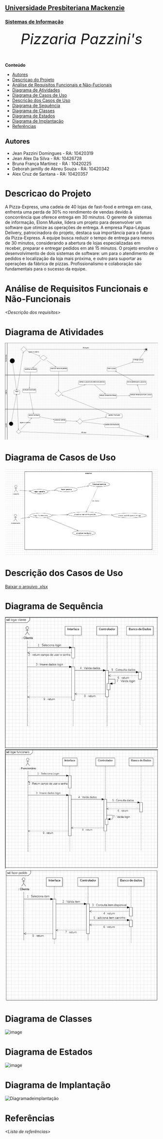 <h2><a href= "https://www.mackenzie.br">Universidade Presbiteriana Mackenzie</a></h2>
<h3><a href= "https://www.mackenzie.br/graduacao/sao-paulo-higienopolis/sistemas-de-informacao">Sistemas de Informação</a></h3>


<font size="+12"><center>
*Pizzaria Pazzini's*
</center></font>

**Conteúdo**

- [Autores](#autores)
- [Descricao do Projeto](#descricao-do-projeto)
- [Análise de Requisitos Funcionais e Não-Fucionais](#)
- [Diagrama de Atividades](#diagrama-de-atividades) 
- [Diagrama de Casos de Uso](#diagrama-de-casos-de-uso)
- [Descrição dos Casos de Uso](#descrição-dos-casos-de-uso)
- [Diagrama de Sequência](#diagrama-de-sequência)
- [Diagrama de Classes](#diagrama-de-classes)
- [Diagrama de Estados](#diagrama-de-estados)
- [Diagrama de Implantação](#diagrama-de-implantação)
- [Referências](#)


## Autores

* Jean Pazzini Domingues - RA: 10420319
* Jean Alex Da Silva - RA: 10426728
* Bruna França Martinez - RA :  10420225
* Deborah jamilly de Abreu Souza - RA: 10420342
* Alex Cruz de Santana - RA: 10420357


# Descricao do Projeto

A Pizza-Express, uma cadeia de 40 lojas de fast-food e entrega em casa, enfrenta uma perda de 30% no rendimento de vendas devido à concorrência que oferece entrega em 30 minutos. O gerente de sistemas de informação, Elonn Muske, lidera um projeto para desenvolver um software que otimize as operações de entrega. A empresa Papa-Léguas Delivery, patrocinadora do projeto, destaca sua importância para o futuro da Pizza-Express. A equipe busca reduzir o tempo de entrega para menos de 30 minutos, considerando a abertura de lojas especializadas em receber, preparar e entregar pedidos em até 15 minutos. O projeto envolve o desenvolvimento de dois sistemas de software: um para o atendimento de pedidos e localização da loja mais próxima, e outro para suportar as operações da fábrica de pizzas. Profissionalismo e colaboração são fundamentais para o sucesso da equipe.

# Análise de Requisitos Funcionais e Não-Funcionais
*&lt;Descrição dos requisitos&gt;*

# Diagrama de Atividades

![](/docs/diagrama_de_atividade.jfif)

# Diagrama de Casos de Uso

![](/docs/diagrama_casos_de_uso.jfif)

# Descrição dos Casos de Uso

[Baixar o arquivo .xlsx](eng_sof_des_caso_uso.xlsx)

# Diagrama de Sequência

![](/docs/logar_cliente.png)
![](/docs/logar_funcionario.png)
![](/docs/fazer_pedido.png)

# Diagrama de Classes

![image](https://github.com/EngenhaTec/pizzaria_pazzini-s/assets/147003212/f1f51c70-5c82-43d3-8333-83c47265c92e)


# Diagrama de Estados

![image](https://github.com/EngenhaTec/pizzaria_pazzini-s/assets/147003212/e83a8257-0afd-46bb-aed4-89a453bfca16)


# Diagrama de Implantação
![Diagramadeimplantação](https://github.com/EngenhaTec/pizzaria_pazzini-s/assets/145717954/94bf76bd-c3b8-406f-85de-152884e7cf5a)


# Referências

*&lt;Lista de referências&gt;*

